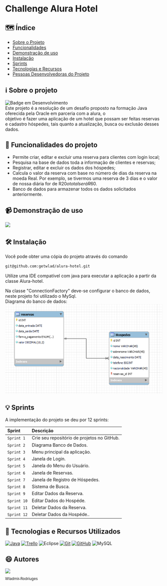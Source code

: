 # Challenge Alura Hotel
## :world_map: Índice

- [Sobre o Projeto](#information_source-sobre-o-projeto)
- [Funcionalidades](#hammer-funcionalidades-do-projeto)
- [Demonstração de uso](#video_camera-demonstração-de-uso)
- [Instalação](#hammer_and_wrench-instalação)
- [Sprints](#bulb-sprints)
- [Tecnologias e Recursos](#open_book-tecnologias-e-recursos-utilizados)
- [Pessoas Desenvolvedoras do Projeto](#smile-autores)
## :information_source: Sobre o projeto
![Badge em Desenvolvimento](http://img.shields.io/static/v1?label=STATUS&message=CONCLUÍDO&color=GREEN&style=for-the-badge)<br>
Este projeto é a resolução de um desafio proposto na formação Java oferecida pela Oracle em parceria com a alura, o <br>
objetivo é fazer uma aplicação de um hotel que possam ser feitas reservas e cadastro hóspedes, tais quanto a atualização, busca ou exclusão desses dados.
## :hammer: Funcionalidades do projeto

- Permite criar, editar e excluir uma reserva para clientes com login local;
- Pesquisa na base de dados toda a informação de clientes e reservas;
- Registrar, editar e excluir os dados dos hóspedes;
- Calcula o valor da reserva com base no número de dias da reserva na moeda Real. Por exemplo, se tivermos uma reserva de 3 dias e o valor de nossa diária for de R$20 o total será R$60.
- Banco de dados para armazenar todos os dados solicitados anteriormente.
  
## :video_camera: Demonstração de uso
![](https://github.com/getwlad/assets/blob/main/aluraHotelDemosntration.gif)

## :hammer_and_wrench: Instalação
Você pode obter uma cópia do projeto através do comando
```bash
git@github.com:getwlad/alura-hotel.git
```
Utilize uma IDE compatível com java para executar a aplicação a partir da classe Alura-hotel.

Na classe "ConnectionFactory" deve-se configurar o banco de dados, neste projeto foi utilizado o MySql.<br>
Diagrama do banco de dados: <br>
![Web 1](https://github.com/getwlad/assets/blob/main/diagramaAlura.png)

## :bulb: Sprints

A implementação do projeto se deu por 12 sprints:

| Sprint     | Descrição                                                          |
| :--------- | :----------------------------------------------------------------- |
| `Sprint 1` | Crie seu repositório de projetos no GitHub.                               |
| `Sprint 2` | Diagrama Banco de Dados.                      |
| `Sprint 3` | Menu principal da aplicação.                                       |
| `Sprint 4` | Janela de Login.    |
| `Sprint 5` | Janela do Menu do Usuário.    |
| `Sprint 6` | Janela de Reservas. |
| `Sprint 7` | Janela de Registro de Hóspedes. |
| `Sprint 8` | Sistema de Busca. |
| `Sprint 9` | Editar Dados da Reserva. |
| `Sprint 10` | Editar Dados do Hospéde. |
| `Sprint 11` | Deletar Dados da Reserva. |
| `Sprint 12` | Deletar Dados da Hospéde.. |

## :open_book: Tecnologias e Recursos Utilizados

[![Java](https://img.shields.io/badge/Java-ED8B00?style=for-the-badge&logo=openjdk&logoColor=white)](https://www.java.com/pt-BR/)
[![Trello](https://img.shields.io/badge/Trello-0052CC?style=for-the-badge&logo=trello&logoColor=white)](https://trello.com/)
![Eclipse](https://img.shields.io/badge/Eclipse-FE7A16.svg?style=for-the-badge&logo=Eclipse&logoColor=white)
[![Git](https://img.shields.io/badge/GIT-E44C30?&style=for-the-badge&logo=git&logoColor=white)](https://git-scm.com/doc)
[![GitHub](https://img.shields.io/badge/GitHub-100000?&style=for-the-badge&logo=github&logoColor=white)](https://github.com/)
![MySQL](https://img.shields.io/badge/mysql-%2300f.svg?style=for-the-badge&logo=mysql&logoColor=white)

## :smile: Autores
[<img loading="lazy" src="https://avatars.githubusercontent.com/u/102919718?v=4" width=115><br><sub>Wladmir Rodriuges</sub>](https://github.com/getwlad) 
